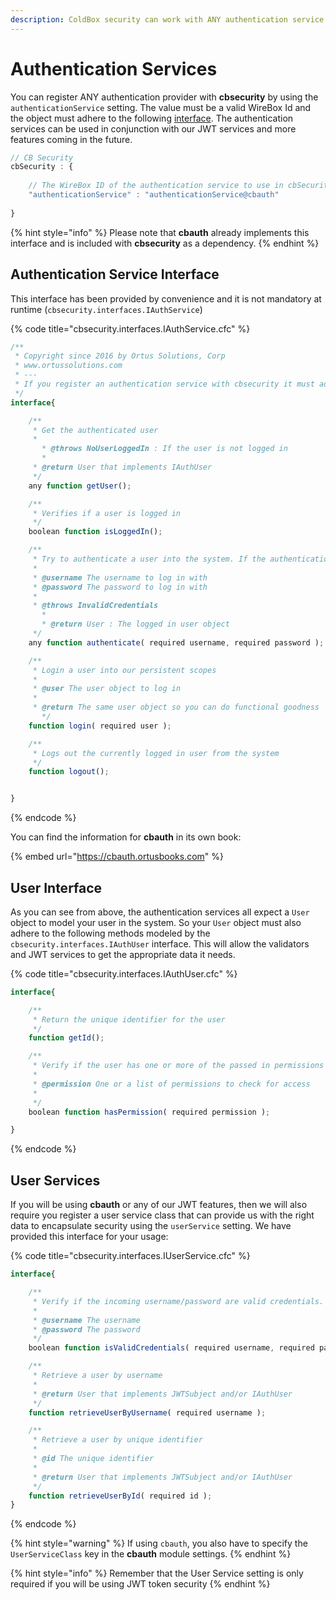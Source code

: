 ```yaml
---
description: ColdBox security can work with ANY authentication service provider.
---
```


# Authentication Services

You can register ANY authentication provider with **cbsecurity** by using the `authenticationService` setting. The value must be a valid WireBox Id and the object must adhere to the following [interface](authentication-services.md#authentication-service-interface). The authentication services can be used in conjunction with our JWT services and more features coming in the future.

```javascript
// CB Security
cbSecurity : {
    
    // The WireBox ID of the authentication service to use in cbSecurity which must adhere to the cbsecurity.interfaces.IAuthService interface.
    "authenticationService" : "authenticationService@cbauth"
    
}
```

{% hint style="info" %}
Please note that **cbauth** already implements this interface and is included with **cbsecurity** as a dependency.
{% endhint %}

## Authentication Service Interface

This interface has been provided by convenience and it is not mandatory at runtime (`cbsecurity.interfaces.IAuthService`)

{% code title="cbsecurity.interfaces.IAuthService.cfc" %}
```javascript
/**
 * Copyright since 2016 by Ortus Solutions, Corp
 * www.ortussolutions.com
 * ---
 * If you register an authentication service with cbsecurity it must adhere to this interface
 */
interface{

    /**
     * Get the authenticated user
     *
	   * @throws NoUserLoggedIn : If the user is not logged in
	   *
     * @return User that implements IAuthUser
     */
    any function getUser();

    /**
     * Verifies if a user is logged in
     */
    boolean function isLoggedIn();

    /**
     * Try to authenticate a user into the system. If the authentication fails an exception is thrown, else the logged in user object is returned
     *
     * @username The username to log in with
     * @password The password to log in with
     *
     * @throws InvalidCredentials
	   *
	   * @return User : The logged in user object
     */
    any function authenticate( required username, required password );

    /**
  	 * Login a user into our persistent scopes
  	 *
  	 * @user The user object to log in
  	 *
  	 * @return The same user object so you can do functional goodness
	   */
    function login( required user );

    /**
     * Logs out the currently logged in user from the system
     */
    function logout();


}
```
{% endcode %}

You can find the information for **cbauth** in its own book:

{% embed url="https://cbauth.ortusbooks.com" %}

## User Interface

As you can see from above, the authentication services all expect a `User` object to model your user in the system. So your `User` object must also adhere to the following methods modeled by the `cbsecurity.interfaces.IAuthUser` interface. This will allow the validators and JWT services to get the appropriate data it needs.

{% code title="cbsecurity.interfaces.IAuthUser.cfc" %}
```javascript
interface{

    /**
     * Return the unique identifier for the user
     */
    function getId();

    /**
     * Verify if the user has one or more of the passed in permissions
     *
     * @permission One or a list of permissions to check for access
     *
     */
    boolean function hasPermission( required permission );

}
```
{% endcode %}

## User Services

If you will be using **cbauth** or any of our JWT features, then we will also require you register a user service class that can provide us with the right data to encapsulate security using the `userService` setting. We have provided this interface for your usage:

{% code title="cbsecurity.interfaces.IUserService.cfc" %}
```javascript
interface{

    /**
     * Verify if the incoming username/password are valid credentials.
     *
     * @username The username
     * @password The password
     */
    boolean function isValidCredentials( required username, required password );

    /**
     * Retrieve a user by username
     *
     * @return User that implements JWTSubject and/or IAuthUser
     */
    function retrieveUserByUsername( required username );

    /**
     * Retrieve a user by unique identifier
     *
     * @id The unique identifier
     *
     * @return User that implements JWTSubject and/or IAuthUser
     */
    function retrieveUserById( required id );
}
```
{% endcode %}

{% hint style="warning" %}
If using `cbauth`, you also have to specify the `UserServiceClass` key in the **cbauth** module settings.
{% endhint %}

{% hint style="info" %}
Remember that the User Service setting is only required if you will be using JWT token security
{% endhint %}
